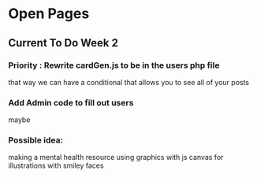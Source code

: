 # Open Pages


## Current To Do Week 2

### Priority : Rewrite cardGen.js to be in the users php file 

that way we can have a conditional that allows you to see all of your posts

### Add Admin code to fill out users 
maybe 

### Possible idea:
making a mental health resource using graphics with js canvas for illustrations with smiley faces 
